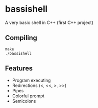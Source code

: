# bassishell
A very basic shell in C++ (first C++ project)
## Compiling
```
make
./bassishell
```
## Features
* Program executing
* Redirections (<, <<, >, >>)
* Pipes
* Colorful prompt
* Semicolons
